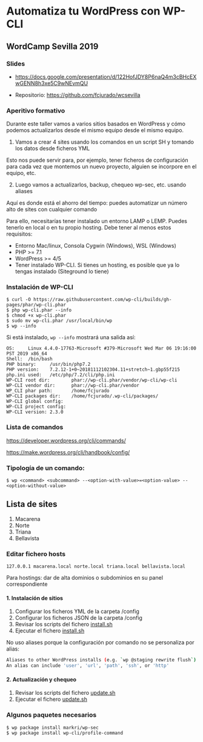 # Automatiza tu WordPress con WP-CLI

## WordCamp Sevilla 2019

### Slides
* https://docs.google.com/presentation/d/122HofJDY8P6naQ4m3cBHcEXwGENN8h3xe5C9wNEvmQU

* Repositorio: https://github.com/fcjurado/wcsevilla

### Aperitivo formativo
Durante este taller vamos a varios sitios basados en WordPress y cómo podemos actualizarlos desde el mismo equipo desde el mismo equipo.

1. Vamos a crear 4 sites usando los comandos en un script SH y tomando los datos desde ficheros YML

Esto nos puede servir para, por ejemplo, tener ficheros de configuración para cada vez que montemos un nuevo proyecto, alguien se incorpore en el equipo, etc.

2. Luego vamos a actualizarlos, backup, chequeo wp-sec, etc. usando aliases

Aquí es donde está el ahorro del tiempo: puedes automatizar un número alto de sites con cualquier comando

Para ello, necesitarías tener instalado un entorno LAMP o LEMP. Puedes tenerlo en local o en tu propio hosting. Debe tener al menos estos requisitos:

* Entorno Mac/linux, Consola Cygwin (Windows), WSL (Windows)
* PHP >= 7.1
* WordPress >= 4/5
* Tener instalado WP-CLI. Si tienes un hosting, es posible que ya lo tengas instalado (Siteground lo tiene)

### Instalación de WP-CLI

```
$ curl -O https://raw.githubusercontent.com/wp-cli/builds/gh-pages/phar/wp-cli.phar
$ php wp-cli.phar --info
$ chmod +x wp-cli.phar
$ sudo mv wp-cli.phar /usr/local/bin/wp
$ wp --info
```

Si está instalado, ``` wp --info ``` mostrará una salida así:

```
OS:     Linux 4.4.0-17763-Microsoft #379-Microsoft Wed Mar 06 19:16:00 PST 2019 x86_64
Shell:  /bin/bash
PHP binary:     /usr/bin/php7.2
PHP version:    7.2.12-1+0~20181112102304.11+stretch~1.gbp55f215
php.ini used:   /etc/php/7.2/cli/php.ini
WP-CLI root dir:        phar://wp-cli.phar/vendor/wp-cli/wp-cli
WP-CLI vendor dir:      phar://wp-cli.phar/vendor
WP_CLI phar path:       /home/fcjurado
WP-CLI packages dir:    /home/fcjurado/.wp-cli/packages/
WP-CLI global config:
WP-CLI project config:
WP-CLI version: 2.3.0
```

### Lista de comandos

https://developer.wordpress.org/cli/commands/

https://make.wordpress.org/cli/handbook/config/

### Tipología de un comando:
```
$ wp <command> <subcommand> --<option-with-value>=<option-value> --<option-without-value>
```

## Lista de sites
1. Macarena
2. Norte
3. Triana
4. Bellavista

### Editar fichero hosts

```
127.0.0.1 macarena.local norte.local triana.local bellavista.local
```

Para hostings: dar de alta dominios o subdominios en su panel correspondiente

#### 1. Instalación de sitios

1. Configurar los ficheros YML de la carpeta /config
2. Configurar los ficheros JSON de la carpeta /config
3. Revisar los scripts del fichero [install.sh](install.sh)
4. Ejecutar el fichero [install.sh](install.sh)

No uso aliases porque la configuración por comando no se personaliza por alias:

```bash
Aliases to other WordPress installs (e.g. `wp @staging rewrite flush`)
An alias can include 'user', 'url', 'path', 'ssh', or 'http'
```

#### 2. Actualización y chequeo

1. Revisar los scripts del fichero [update.sh](update.sh)
2. Ejecutar el fichero [update.sh](update.sh)

### Algunos paquetes necesarios

```
$ wp package install markri/wp-sec
$ wp package install wp-cli/profile-command
```

